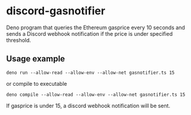 # discord-gasnotifier
Deno program that queries the Ethereum gasprice every 10 seconds and sends a Discord webhook notification if the price is under specified threshold.
## Usage example
`deno run --allow-read --allow-env --allow-net gasnotifier.ts 15`

or compile to executable

`deno compile --allow-read --allow-env --allow-net gasnotifier.ts 15`

If gasprice is under 15, a discord webhook notification will be sent.
